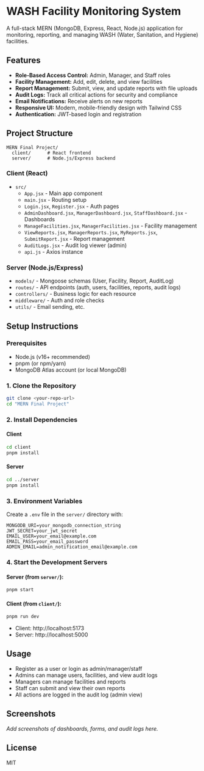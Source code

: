 # WASH Facility Monitoring System

A full-stack MERN (MongoDB, Express, React, Node.js) application for monitoring, reporting, and managing WASH (Water, Sanitation, and Hygiene) facilities.

## Features

- **Role-Based Access Control:** Admin, Manager, and Staff roles
- **Facility Management:** Add, edit, delete, and view facilities
- **Report Management:** Submit, view, and update reports with file uploads
- **Audit Logs:** Track all critical actions for security and compliance
- **Email Notifications:** Receive alerts on new reports
- **Responsive UI:** Modern, mobile-friendly design with Tailwind CSS
- **Authentication:** JWT-based login and registration

## Project Structure

```
MERN Final Project/
  client/      # React frontend
  server/      # Node.js/Express backend
```

### Client (React)

- `src/`
  - `App.jsx` - Main app component
  - `main.jsx` - Routing setup
  - `Login.jsx`, `Register.jsx` - Auth pages
  - `AdminDashboard.jsx`, `ManagerDashboard.jsx`, `StaffDashboard.jsx` - Dashboards
  - `ManageFacilities.jsx`, `ManagerFacilities.jsx` - Facility management
  - `ViewReports.jsx`, `ManagerReports.jsx`, `MyReports.jsx`, `SubmitReport.jsx` - Report management
  - `AuditLogs.jsx` - Audit log viewer (admin)
  - `api.js` - Axios instance

### Server (Node.js/Express)

- `models/` - Mongoose schemas (User, Facility, Report, AuditLog)
- `routes/` - API endpoints (auth, users, facilities, reports, audit logs)
- `controllers/` - Business logic for each resource
- `middleware/` - Auth and role checks
- `utils/` - Email sending, etc.

## Setup Instructions

### Prerequisites

- Node.js (v16+ recommended)
- pnpm (or npm/yarn)
- MongoDB Atlas account (or local MongoDB)

### 1. Clone the Repository

```bash
git clone <your-repo-url>
cd "MERN Final Project"
```

### 2. Install Dependencies

#### Client

```bash
cd client
pnpm install
```

#### Server

```bash
cd ../server
pnpm install
```

### 3. Environment Variables

Create a `.env` file in the `server/` directory with:

```
MONGODB_URI=your_mongodb_connection_string
JWT_SECRET=your_jwt_secret
EMAIL_USER=your_email@example.com
EMAIL_PASS=your_email_password
ADMIN_EMAIL=admin_notification_email@example.com
```

### 4. Start the Development Servers

#### Server (from `server/`):

```bash
pnpm start
```

#### Client (from `client/`):

```bash
pnpm run dev
```

- Client: http://localhost:5173
- Server: http://localhost:5000

## Usage

- Register as a user or login as admin/manager/staff
- Admins can manage users, facilities, and view audit logs
- Managers can manage facilities and reports
- Staff can submit and view their own reports
- All actions are logged in the audit log (admin view)

## Screenshots

_Add screenshots of dashboards, forms, and audit logs here._

## License

MIT
